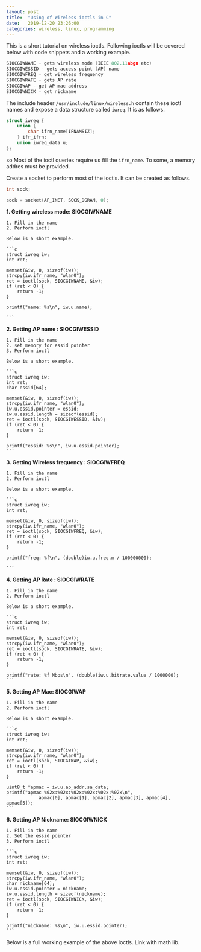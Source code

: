 ```yaml
---
layout: post
title:  "Using of Wireless ioctls in C"
date:   2019-12-20 23:26:00
categories: wireless, linux, programming
---
```


This is a short tutorial on wireless ioctls. Following ioctls will be covered below with code snippets and a working example.

```c
SIOCGIWNAME - gets wireless mode (IEEE 802.11abgn etc)
SIOCGIWESSID - gets access point (AP) name
SIOCGIWFREQ - get wireless frequency
SIOCGIWRATE - gets AP rate
SIOCGIWAP - get AP mac address
SIOCGIWNICK - get nickname
```

The include header `/usr/include/linux/wireless.h` contain these ioctl names and expose a data structure called `iwreq`. It is as follows.

```c
struct iwreq {
    union {
        char ifrn_name[IFNAMSIZ];
    } ifr_ifrn;
    union iwreq_data u;
};

```

so Most of the ioctl queries require us fill the `ifrn_name`. To some, a memory addres must be provided.

Create a socket to perform most of the ioctls. It can be created as follows.

```c
int sock;

sock = socket(AF_INET, SOCK_DGRAM, 0);
```

**1. Getting wireless mode: SIOCGIWNAME**

    1. Fill in the name 
    2. Perform ioctl

    Below is a short example.

    ```c
    struct iwreq iw;
    int ret;

    memset(&iw, 0, sizeof(iw));
    strcpy(iw.ifr_name, "wlan0");
    ret = ioctl(sock, SIOCGIWNAME, &iw);
    if (ret < 0) {
        return -1;
    }

    printf("name: %s\n", iw.u.name);

    ```

**2. Getting AP name : SIOCGIWESSID**

    1. Fill in the name
    2. set memory for essid pointer
    3. Perform ioctl

    Below is a short example.

    ```c
    struct iwreq iw;
    int ret;
    char essid[64];

    memset(&iw, 0, sizeof(iw));
    strcpy(iw.ifr_name, "wlan0");
    iw.u.essid.pointer = essid;
    iw.u.essid.length = sizeof(essid);
    ret = ioctl(sock, SIOCGIWESSID, &iw);
    if (ret < 0) {
        return -1;
    }

    printf("essid: %s\n", iw.u.essid.pointer);
    ```

**3. Getting Wireless frequency : SIOCGIWFREQ**

    1. Fill in the name
    2. Perform ioctl

    Below is a short example.

    ```c
    struct iwreq iw;
    int ret;
    
    memset(&iw, 0, sizeof(iw));
    strcpy(iw.ifr_name, "wlan0");
    ret = ioctl(sock, SIOCGIWFREQ, &iw);
    if (ret < 0) {
        return -1;
    }

    printf("freq: %f\n", (double)iw.u.freq.m / 100000000);
    
    ```

**4. Getting AP Rate : SIOCGIWRATE**

    1. Fill in the name
    2. Perform ioctl

    Below is a short example.

    ```c
    struct iwreq iw;
    int ret;

    memset(&iw, 0, sizeof(iw));
    strcpy(iw.ifr_name, "wlan0");
    ret = ioctl(sock, SIOCGIWRATE, &iw);
    if (ret < 0) {
        return -1;
    }

    printf("rate: %f Mbps\n", (double)iw.u.bitrate.value / 1000000);
    ```

**5. Getting AP Mac: SIOCGIWAP**


    1. Fill in the name
    2. Perform ioctl

    Below is a short example.

    ```c
    struct iwreq iw;
    int ret;

    memset(&iw, 0, sizeof(iw));
    strcpy(iw.ifr_name, "wlan0");
    ret = ioctl(sock, SIOCGIWAP, &iw);
    if (ret < 0) {
        return -1;
    }

    uint8_t *apmac = iw.u.ap_addr.sa_data;
    printf("apmac %02x:%02x:%02x:%02x:%02x:%02x\n",
                apmac[0], apmac[1], apmac[2], apmac[3], apmac[4], apmac[5]);            
    ```

**6. Getting AP Nickname: SIOCGIWNICK**

    1. Fill in the name
    2. Set the essid pointer
    3. Perform ioctl

    ```c
    struct iwreq iw;
    int ret;

    memset(&iw, 0, sizeof(iw));
    strcpy(iw.ifr_name, "wlan0");
    char nickname[64];
    iw.u.essid.pointer = nickname;
    iw.u.essid.length = sizeof(nickname);
    ret = ioctl(sock, SIOCGIWNICK, &iw);
    if (ret < 0) {
        return -1;
    }

    printf("nickname: %s\n", iw.u.essid.pointer);
    ```


Below is a full working example of the above ioctls. Link with math lib.

<script src="https://gist.github.com/DevNaga/7f0a80d0f185f5dcb6084bf7eae80811.js"></script>


